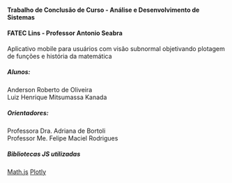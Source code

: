 #### Trabalho de Conclusão de Curso - Análise e Desenvolvimento de Sistemas
#### FATEC Lins - Professor Antonio Seabra

Aplicativo mobile para usuários com visão subnormal objetivando plotagem de funções e história da matemática

##### Alunos:
Anderson Roberto de Oliveira\
Luiz Henrique Mitsumassa Kanada

##### Orientadores:
Professora Dra. Adriana de Bortoli\
Professor Me. Felipe Maciel Rodrigues

##### Bibliotecas JS utilizadas
[Math.js](https://mathjs.org/)
[Plotly](https://plot.ly/javascript/)